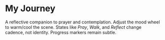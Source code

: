 # My Journey

A reflective companion to prayer and contemplation. Adjust the mood wheel to warm/cool the scene.
States like *Pray*, *Walk*, and *Reflect* change cadence, not identity. Progress markers remain subtle.
